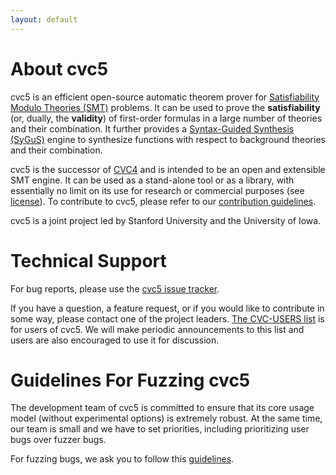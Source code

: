 ```yaml
---
layout: default
---
```


# About cvc5

cvc5 is an efficient open-source automatic theorem prover for
[Satisfiability Modulo Theories (SMT)](
    https://en.wikipedia.org/wiki/Satisfiability_Modulo_Theories)
problems.
It can be used to prove the **satisfiability** (or, dually, the **validity**)
of first-order formulas in a large number of theories and their combination.
It further provides a [Syntax-Guided Synthesis (SyGuS)](https://sygus.org)
engine to synthesize functions with respect to background theories and their
combination.

cvc5 is the successor of [CVC4](https://cvc4.cs.stanford.edu) and is
intended to be an open and extensible SMT engine.
It can be used as a stand-alone tool or as a library, with essentially no limit
on its use for research or commercial purposes (see
[license](https://github.com/cvc5/cvc5/blob/master/COPYING)).
To contribute to cvc5, please refer to our [contribution
guidelines](https://github.com/cvc5/cvc5/blob/master/CONTRIBUTING.md).

cvc5 is a joint project led by Stanford University and the University of Iowa.



# Technical Support

For bug reports, please use the <a title="cvc5 bug tracking system"
href="https://github.com/cvc5/cvc5/issues" rel="nofollow">cvc5 issue
tracker</a>.

If you have a question, a feature request, or if you would like to contribute
in some way, please contact one of the project leaders.
<a title="http://www.cs.nyu.edu/mailman/listinfo/cvc-users"
href="http://www.cs.nyu.edu/mailman/listinfo/cvc-users" rel="nofollow">The
CVC-USERS list</a> is for users of cvc5.
We will make periodic announcements to this list and users are also encouraged
to use it for discussion.



# Guidelines For Fuzzing cvc5

The development team of cvc5 is committed to ensure that its core
usage model (without experimental options) is extremely robust.
At the same time, our team is small and we have to set priorities,
including prioritizing user bugs over fuzzer bugs.

For fuzzing bugs, we ask you to follow this
[guidelines](https://github.com/cvc5/cvc5/wiki/Fuzzing-cvc5).
